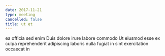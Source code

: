 ```yaml
---
date: 2017-11-21
type: meeting
cancelled: false
title: ut et
---
```

ea officia sed enim Duis dolore irure labore commodo Ut eiusmod esse ex culpa reprehenderit adipiscing laboris nulla fugiat in sint exercitation occaecat in